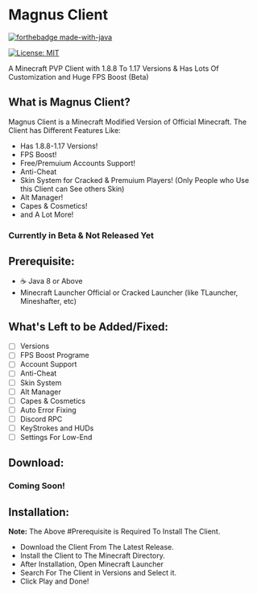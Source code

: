 # Magnus Client

[![forthebadge made-with-java](https://forthebadge.com/images/badges/made-with-java.svg)](https://java.com/)

[![License: MIT](https://img.shields.io/badge/license-MIT-blue.svg)](LICENSE)


A Minecraft PVP Client with 1.8.8 To 1.17 Versions &amp; Has Lots Of Customization and Huge FPS Boost (Beta)

## What is Magnus Client?
Magnus Client is a Minecraft Modified Version of Official Minecraft.
The Client has Different Features Like:
- Has 1.8.8-1.17 Versions!
- FPS Boost!
- Free/Premuium Accounts Support!
- Anti-Cheat
- Skin System for Cracked & Premuium Players! (Only People who Use this Client can See others Skin)
- Alt Manager!
- Capes & Cosmetics!
- and A Lot More!

### Currently in Beta & Not Released Yet

## Prerequisite:
- :coffee: Java 8 or Above
- Minecraft Launcher Official or Cracked Launcher (like TLauncher, Mineshafter, etc)

## What's Left to be Added/Fixed:
- [ ] Versions
- [ ] FPS Boost Programe
- [ ] Account Support
- [ ] Anti-Cheat
- [ ] Skin System
- [ ] Alt Manager
- [ ] Capes & Cosmetics
- [ ] Auto Error Fixing
- [ ] Discord RPC
- [ ] KeyStrokes and HUDs
- [ ] Settings For Low-End

## Download:

### Coming Soon!

## Installation:
**Note:** The Above #Prerequisite is Required To Install The Client.
- Download the Client From The Latest Release.
- Install the Client to The Minecraft Directory.
- After Installation, Open Minecraft Launcher
- Search For The Client in Versions and Select it.
- Click Play and Done!
